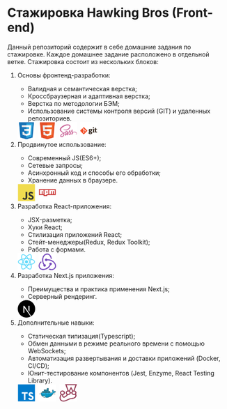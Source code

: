 ﻿# Стажировка Hawking Bros (Front-end)
 Данный репозиторий содержит в себе домашние задания по стажировке. Каждое домашнее задание расположено в отдельной ветке.
 Стажировка состоит из нескольких блоков:
 <ol>
 <li>Основы фронтенд-разработки:</li>
 <ul>
   <li>Валидная и семантическая верстка;</li>
   <li>Кроссбраузерная и адаптивная верстка;</li>
   <li>Верстка по методологии БЭМ;</li>
   <li>Использование системы контроля версий (GIT) и удаленных репозиториев.</li>
 </ul>
   <div>
    <img src="https://github.com/devicons/devicon/blob/master/icons/css3/css3-original.svg"  title="CSS3" alt="CSS" width="40" height="40"/>&nbsp;
    <img src="https://github.com/devicons/devicon/blob/master/icons/html5/html5-original.svg" title="HTML5" alt="HTML" width="40" height="40"/>&nbsp;
    <img src=https://github.com/devicons/devicon/blob/master/icons/sass/sass-original.svg title="SASS" alt="SASS" width="40" height="40"/>&nbsp;
    <img src="https://github.com/devicons/devicon/blob/master/icons/git/git-original-wordmark.svg" title="Git" alt="Git" width="40" height="40"/>
   </div>
<li>Продвинутое использование:</li>
   <ul>
    <li>Современный JS(ES6+);</li>
    <li>Сетевые запросы;</li>
    <li>Асинхронный код и способы его обработки;</li>
    <li>Хранение данных в браузере.</li>
   </ul>
   <div>
    <img src="https://github.com/devicons/devicon/blob/master/icons/javascript/javascript-original.svg" title="JavaScript" alt="JavaScript" width="40" height="40"/>&nbsp;
    <img src="https://github.com/devicons/devicon/blob/master/icons/npm/npm-original-wordmark.svg" title="npm" alt="npm" width="40" height="40"/>&nbsp;
   </div>
   <li>Разработка React-приложения:</li>
   <ul>
    <li>JSX-разметка;</li>
    <li>Хуки React;</li>
    <li>Стилизация приложений React;</li>
    <li>Стейт-менеджеры(Redux, Redux Toolkit);</li>
    <li>Работа с формами.</li>
   </ul>
   <div>
    <img src="https://github.com/devicons/devicon/blob/master/icons/react/react-original.svg" title="React" alt="React" width="40" height="40"/>&nbsp;
    <img src="https://github.com/devicons/devicon/blob/master/icons/redux/redux-original.svg" title="Redux" alt="Redux" width="40" height="40"/>&nbsp;
   </div>
 <li>Разработка Next.js приложения:</li>
   <ul>
    <li>Преимущества и практика применения Next.js;</li>
    <li>Серверный рендеринг.</li>
   </ul>
   <div>
    <img src="https://github.com/devicons/devicon/blob/master/icons/nextjs/nextjs-original.svg" title="NextJS" alt="NextJS" width="40" height="40"/>&nbsp;
   </div>
   <li>Дополнительные навыки:</li>
   <ul>
    <li>Статическая типизация(Typescript);</li>
    <li>Обмен данными в режиме реального времени с помощью WebSockets;</li>
    <li>Автоматизация развертывания и доставки приложений (Docker, CI/CD);</li>
    <li>Юнит-тестирование компонентов (Jest, Enzyme, React Testing Library).</li>
   </ul>
   <div>
    <img src="https://github.com/devicons/devicon/blob/master/icons/typescript/typescript-original.svg" alt="TypeScript" width="40" height="40"/>&nbsp;
    <img src="https://github.com/devicons/devicon/blob/master/icons/docker/docker-original.svg" title="Docker" alt="Docker" width="40" height="40"/>&nbsp;
    <img src="https://github.com/devicons/devicon/blob/master/icons/jest/jest-plain.svg" title="Jest" alt="Jest" width="40" height="40"/>&nbsp;
   </div>
</ol>
